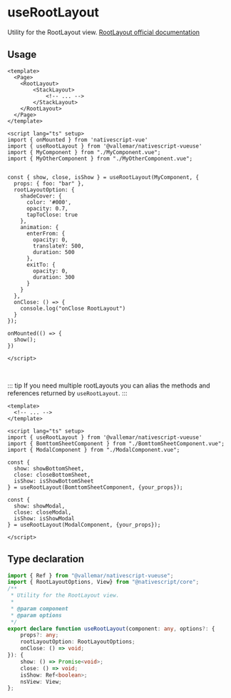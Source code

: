 
# useRootLayout

Utility for the RootLayout view. [RootLayout official documentation](https://docs.nativescript.org/ui-and-styling.html#rootlayout)

## Usage

```vue
<template>
  <Page>
    <RootLayout>
        <StackLayout>
            <!-- ... -->
        </StackLayout>
    </RootLayout>
  </Page>
</template>

<script lang="ts" setup>
import { onMounted } from 'nativescript-vue'
import { useRootLayout } from '@vallemar/nativescript-vueuse'
import { MyComponent } from "./MyComponent.vue";
import { MyOtherComponent } from "./MyOtherComponent.vue";


const { show, close, isShow } = useRootLayout(MyComponent, {
  props: { foo: "bar" },
  rootLayoutOption: {
    shadeCover: {
      color: '#000',
      opacity: 0.7,
      tapToClose: true
    },
    animation: {
      enterFrom: {
        opacity: 0,
        translateY: 500,
        duration: 500
      },
      exitTo: {
        opacity: 0,
        duration: 300
      }
    }
  },
  onClose: () => {
    console.log("onClose RootLayout")
  }
});

onMounted(() => {
  show();
})

</script>
```
<br />

::: tip
If you need multiple rootLayouts you can alias the methods and references returned by `useRootLayout`.
:::
```vue
<template>
  <!-- ... -->
</template>

<script lang="ts" setup>
import { useRootLayout } from '@vallemar/nativescript-vueuse'
import { BomttomSheetComponent } from "./BomttomSheetComponent.vue";
import { ModalComponent } from "./ModalComponent.vue";

const { 
  show: showBottomSheet, 
  close: closeBottomSheet, 
  isShow: isShowBottomSheet 
} = useRootLayout(BomttomSheetComponent, {your_props});

const { 
  show: showModal, 
  close: closeModal, 
  isShow: isShowModal 
} = useRootLayout(ModalComponent, {your_props});

</script>
```

## Type declaration
```ts
import { Ref } from "@vallemar/nativescript-vueuse";
import { RootLayoutOptions, View} from "@nativescript/core";
/**
 * Utility for the RootLayout view.
 *
 * @param component
 * @param options
 */
export declare function useRootLayout(component: any, options?: {
    props?: any;
    rootLayoutOption: RootLayoutOptions;
    onClose: () => void;
}): {
    show: () => Promise<void>;
    close: () => void;
    isShow: Ref<boolean>;
    nsView: View;
};
```
